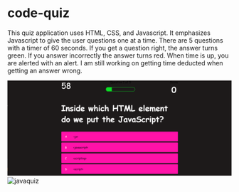 # code-quiz
This quiz application uses HTML, CSS, and Javascript.  It emphasizes Javascript to give the user questions
one at a time.  There are 5 questions with a timer of 60 seconds.  If you get a question right, the answer turns 
green.  If you answer incorrectly the answer turns red.  When time is up, you are alerted with an alert.  I am
still working on getting time deducted when getting an answer wrong.

![Alt text](assets\imgs\javaquiz.png)![javaquiz](https://user-images.githubusercontent.com/84938746/139047804-1b061c7b-1056-4470-99ee-b088e9be91cf.png)


